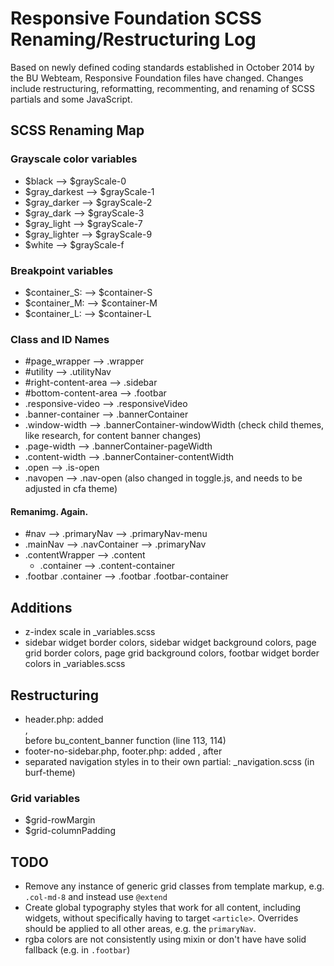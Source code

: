 # Responsive Foundation SCSS Renaming/Restructuring Log

Based on newly defined coding standards established in October 2014 by the BU Webteam, Responsive Foundation files have changed. Changes include restructuring, reformatting, recommenting, and renaming of SCSS partials and some JavaScript.

## SCSS Renaming Map

### Grayscale color variables

* $black --> $grayScale-0
* $gray_darkest --> $grayScale-1
* $gray_darker --> $grayScale-2
* $gray_dark --> $grayScale-3
* $gray_light --> $grayScale-7
* $gray_lighter --> $grayScale-9
* $white --> $grayScale-f

### Breakpoint variables

* $container_S: --> $container-S
* $container_M: --> $container-M
* $container_L: --> $container-L

### Class and ID Names

* #page_wrapper --> .wrapper
* #utility --> .utilityNav
* #right-content-area --> .sidebar
* #bottom-content-area --> .footbar
* .responsive-video --> .responsiveVideo
* .banner-container --> .bannerContainer
* .window-width --> .bannerContainer-windowWidth (check child themes, like research, for content banner changes)
* .page-width --> .bannerContainer-pageWidth
* .content-width --> .bannerContainer-contentWidth
* .open --> .is-open
* .navopen --> .nav-open (also changed in toggle.js, and needs to be adjusted in cfa theme)

#### Remanimg. Again.

* #nav --> .primaryNav --> .primaryNav-menu
* .mainNav --> .navContainer --> .primaryNav
* .contentWrapper --> .content
	* .container --> .content-container
* .footbar .container --> .footbar .footbar-container

## Additions

* z-index scale in _variables.scss
* sidebar widget border colors, sidebar widget background colors, page grid border colors, page grid background colors, footbar widget border colors in _variables.scss



## Restructuring

* header.php: added <div class="wrapper">, <div class="contentWrapper"> before bu_content_banner function (line 113, 114)
* footer-no-sidebar.php, footer.php: added </div><!-- .contentWrapper -->, </div><!-- .wrapper --> after <?php wp_footer(); ?>
* separated navigation styles in to their own partial: _navigation.scss (in burf-theme)

### Grid variables

* $grid-rowMargin
* $grid-columnPadding

## TODO

* Remove any instance of generic grid classes from template markup, e.g. `.col-md-8` and instead use `@extend`
* Create global typography styles that work for all content, including widgets, without specifically having to target `<article>`. Overrides should be applied to all other areas, e.g. the `primaryNav`. 
* rgba colors are not consistently using mixin or don't have have solid fallback (e.g. in `.footbar`)




